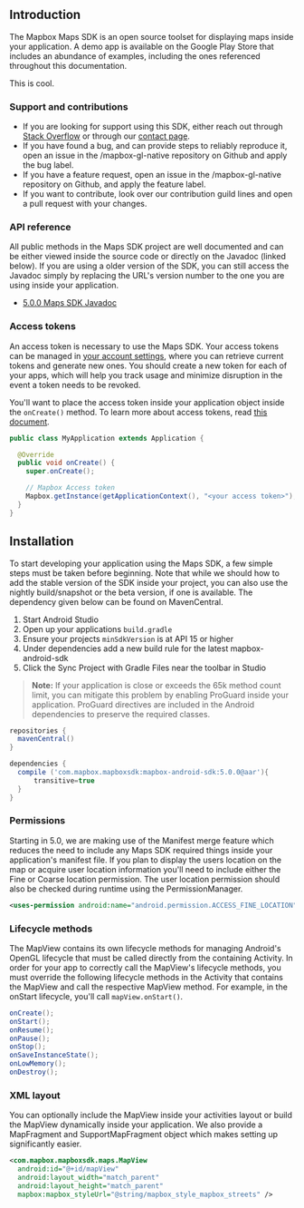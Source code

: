 ## Introduction

The Mapbox Maps SDK is an open source toolset for displaying maps inside your application. A demo app is available on the Google Play Store that includes an abundance of examples, including the ones referenced throughout this documentation.

<!-- example -->
This is cool.

### Support and contributions

- If you are looking for support using this SDK, either reach out through [Stack Overflow](https://stackoverflow.com/questions/tagged/mapbox+android) or through our [contact page](https://www.mapbox.com/contact/).
- If you have found a bug, and can provide steps to reliably reproduce it, open an issue in the /mapbox-gl-native repository on Github and apply the bug label.
- If you have a feature request, open an issue in the /mapbox-gl-native repository on Github, and apply the feature label.
- If you want to contribute, look over our contribution guild lines and open a pull request with your changes.

### API reference
All public methods in the Maps SDK project are well documented and can be either viewed inside the source code or directly on the Javadoc (linked below). If you are using a older version of the SDK, you can still access the Javadoc simply by replacing the URL's version number to the one you are using inside your application.

- [5.0.0 Maps SDK Javadoc](http://mapbox.com/mapbox-java/api/libjava-core/2.0.0-beta.1/)

### Access tokens
An access token is necessary to use the Maps SDK. Your access tokens can be managed in [your account settings](https://www.mapbox.com/account/apps/), where you can retrieve current tokens and generate new ones. You should create a new token for each of your apps, which will help you track usage and minimize disruption in the event a token needs to be revoked.

You'll want to place the access token inside your application object inside the `onCreate()` method. To learn more about access tokens, read [this document](https://www.mapbox.com/help/create-api-access-token/).

```java
public class MyApplication extends Application {

  @Override
  public void onCreate() {
    super.onCreate();

    // Mapbox Access token
    Mapbox.getInstance(getApplicationContext(), "<your access token>");
  }
}
```

## Installation
To start developing your application using the Maps SDK, a few simple steps must be taken before beginning. Note that while we should how to add the stable version of the SDK inside your project, you can also use the nightly build/snapshot or the beta version, if one is available. The dependency given below can be found on MavenCentral.

1. Start Android Studio
2. Open up your applications `build.gradle`
3. Ensure your projects `minSdkVersion` is at API 15 or higher
4. Under dependencies add a new build rule for the latest mapbox-android-sdk
5. Click the Sync Project with Gradle Files near the toolbar in Studio

> **Note:** If your application is close or exceeds the 65k method count limit, you can mitigate this problem by enabling ProGuard inside your application. ProGuard directives are included in the Android dependencies to preserve the required classes.

```groovy
repositories {
  mavenCentral()
}

dependencies {
  compile ('com.mapbox.mapboxsdk:mapbox-android-sdk:5.0.0@aar'){
      transitive=true
  }
}
```

### Permissions
Starting in 5.0, we are making use of the Manifest merge feature which reduces the need to include any Maps SDK required things inside your application's manifest file. If you plan to display the users location on the map or acquire user location information you'll need to include either the Fine or Coarse location permission. The user location permission should also be checked during runtime using the PermissionManager.

```xml
<uses-permission android:name="android.permission.ACCESS_FINE_LOCATION" />
```

### Lifecycle methods
The MapView contains its own lifecycle methods for managing Android's OpenGL lifecycle that must be called directly from the containing Activity. In order for your app to correctly call the MapView's lifecycle methods, you must override the following lifecycle methods in the Activity that contains the MapView and call the respective MapView method. For example, in the onStart lifecycle, you'll call `mapView.onStart()`.

```java
onCreate();
onStart();
onResume();
onPause();
onStop();
onSaveInstanceState();
onLowMemory();
onDestroy();
```

### XML layout
You can optionally include the MapView inside your activities layout or build the MapView dynamically inside your application. We also provide a MapFragment and SupportMapFragment object which makes setting up significantly easier.

```xml
<com.mapbox.mapboxsdk.maps.MapView
  android:id="@+id/mapView"
  android:layout_width="match_parent"
  android:layout_height="match_parent"
  mapbox:mapbox_styleUrl="@string/mapbox_style_mapbox_streets" />
```

<!-- TODO link to dynamically add a map example -->
